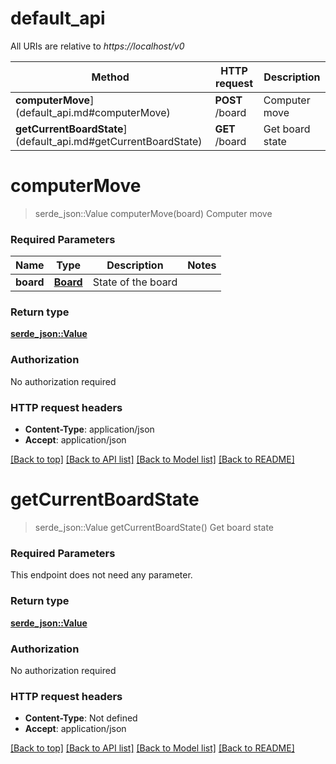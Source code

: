 # default_api

All URIs are relative to *https://localhost/v0*

Method | HTTP request | Description
------------- | ------------- | -------------
**computerMove**](default_api.md#computerMove) | **POST** /board | Computer move
**getCurrentBoardState**](default_api.md#getCurrentBoardState) | **GET** /board | Get board state


# **computerMove**
> serde_json::Value computerMove(board)
Computer move

### Required Parameters

Name | Type | Description  | Notes
------------- | ------------- | ------------- | -------------
  **board** | [**Board**](Board.md)| State of the board | 

### Return type

[**serde_json::Value**](object.md)

### Authorization

No authorization required

### HTTP request headers

 - **Content-Type**: application/json
 - **Accept**: application/json

[[Back to top]](#) [[Back to API list]](../README.md#documentation-for-api-endpoints) [[Back to Model list]](../README.md#documentation-for-models) [[Back to README]](../README.md)

# **getCurrentBoardState**
> serde_json::Value getCurrentBoardState()
Get board state

### Required Parameters
This endpoint does not need any parameter.

### Return type

[**serde_json::Value**](object.md)

### Authorization

No authorization required

### HTTP request headers

 - **Content-Type**: Not defined
 - **Accept**: application/json

[[Back to top]](#) [[Back to API list]](../README.md#documentation-for-api-endpoints) [[Back to Model list]](../README.md#documentation-for-models) [[Back to README]](../README.md)

